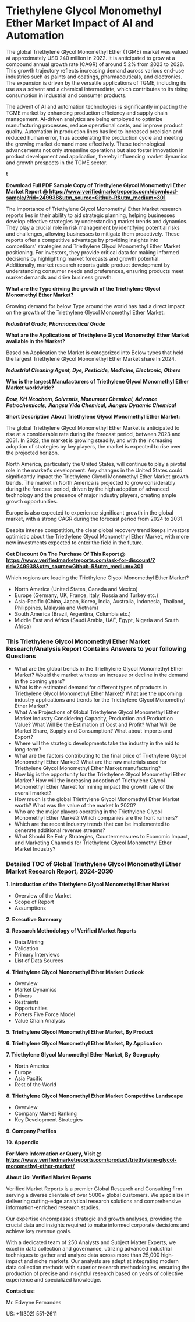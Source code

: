 <meta name="title" content="Global Triethylene Glycol Monomethyl Ether Market Impact of AI and Automation"><meta name="description" content="The global Triethylene Glycol Monomethyl Ether (TGME) market was valued at approximately USD 240 million in 2022. It is anticipated to grow at a compound annual growth"><meta name="title" content="Triethylene Glycol Monomethyl Ether Market Size, Share, Scope, Trends, Growth, Opportunities, Analysis, Forecast"><h1>Triethylene Glycol Monomethyl Ether Market Impact of AI and Automation</h1><p>The global Triethylene Glycol Monomethyl Ether (TGME) market was valued at approximately USD 240 million in 2022. It is anticipated to grow at a compound annual growth rate (CAGR) of around 5.2% from 2023 to 2028. This growth trajectory reflects increasing demand across various end-use industries such as paints and coatings, pharmaceuticals, and electronics. The expansion is driven by the versatile applications of TGME, including its use as a solvent and a chemical intermediate, which contributes to its rising consumption in industrial and consumer products.</p><p>The advent of AI and automation technologies is significantly impacting the TGME market by enhancing production efficiency and supply chain management. AI-driven analytics are being employed to optimize manufacturing processes, reduce operational costs, and improve product quality. Automation in production lines has led to increased precision and reduced human error, thus accelerating the production cycle and meeting the growing market demand more effectively. These technological advancements not only streamline operations but also foster innovation in product development and application, thereby influencing market dynamics and growth prospects in the TGME sector.</p>t</p><p id="" class=""><strong>Download Full PDF Sample Copy of Triethylene Glycol Monomethyl Ether Market Report @ <a href="https://www.verifiedmarketreports.com/download-sample/?rid=249938&utm_source=Github-R&utm_medium=301" target="_blank">https://www.verifiedmarketreports.com/download-sample/?rid=249938&utm_source=Github-R&utm_medium=301</a></strong></p><p>The importance of&nbsp;Triethylene Glycol Monomethyl Ether Market research reports lies in their ability to aid strategic planning, helping businesses develop effective strategies by understanding market trends and dynamics. They play a crucial role in risk management by identifying potential risks and challenges, allowing businesses to mitigate them proactively. These reports offer a competitive advantage by providing insights into competitors' strategies and Triethylene Glycol Monomethyl Ether Market positioning. For investors, they provide critical data for making informed decisions by highlighting market forecasts and growth potential. Additionally, market research reports guide product development by understanding consumer needs and preferences, ensuring products meet market demands and drive business growth.</p><p><strong>What are the&nbsp;Type driving the growth of the Triethylene Glycol Monomethyl Ether Market?</strong></p><p id="" class="">Growing demand for below Type around the world has had a direct impact on the growth of the Triethylene Glycol Monomethyl Ether Market:</p><em><strong>Industrial Grade, Pharmaceutical Grade</strong></em></p><strong>What are the&nbsp;Applications&nbsp;of Triethylene Glycol Monomethyl Ether Market available in the Market?</strong></p><p id="" class="">Based on Application the Market is categorized into Below types that held the largest Triethylene Glycol Monomethyl Ether Market share In 2024.</p><em><strong>Industrial Cleaning Agent, Dye, Pesticide, Medicine, Electronic, Others</strong></em></p><strong>Who is the largest Manufacturers of Triethylene Glycol Monomethyl Ether Market worldwide?</strong></p><p><em><strong>Dow, KH Neochem, Solventis, Monument Chemical, Advance Petrochemicals, Jiangsu Yida Chemical, Jiangsu Dynamic Chemical</strong></em></p><p id="" class=""><strong>Short Description About Triethylene Glycol Monomethyl Ether Market:</strong></p><p>The global Triethylene Glycol Monomethyl Ether Market is anticipated to rise at a considerable rate during the forecast period, between 2023 and 2031. In 2022, the market is growing steadily, and with the increasing adoption of strategies by key players, the market is expected to rise over the projected horizon.</p><p>North America, particularly the United States, will continue to play a pivotal role in the market's development. Any changes in the United States could significantly impact the Triethylene Glycol Monomethyl Ether Market growth trends. The market in North America is projected to grow considerably during the forecast period, driven by the high adoption of advanced technology and the presence of major industry players, creating ample growth opportunities.</p><p>Europe is also expected to experience significant growth in the global market, with a strong CAGR during the forecast period from 2024 to 2031.</p><p>Despite intense competition, the clear global recovery trend keeps investors optimistic about the Triethylene Glycol Monomethyl Ether Market, with more new investments expected to enter the field in the future.</p><p id="" class=""><strong>Get Discount On The Purchase Of This Report @ <a href="https://www.verifiedmarketreports.com/ask-for-discount/?rid=249938&utm_source=Github-R&utm_medium=301" target="_blank">https://www.verifiedmarketreports.com/ask-for-discount/?rid=249938&utm_source=Github-R&utm_medium=301</a></strong></p>Which regions are leading the Triethylene Glycol Monomethyl Ether Market?</p><ul><li>North America (United States, Canada and Mexico)</li><li>Europe (Germany, UK, France, Italy, Russia and Turkey etc.)</li><li>Asia-Pacific (China, Japan, Korea, India, Australia, Indonesia, Thailand, Philippines, Malaysia and Vietnam)</li><li>South America (Brazil, Argentina, Columbia etc.)</li><li>Middle East and Africa (Saudi Arabia, UAE, Egypt, Nigeria and South Africa)</li></ul><h3 id="" class="">This Triethylene Glycol Monomethyl Ether Market Research/Analysis Report Contains Answers to your following Questions</h3><ul><li>What are the global trends in the Triethylene Glycol Monomethyl Ether Market? Would the market witness an increase or decline in the demand in the coming years?</li><li>What is the estimated demand for different types of products in Triethylene Glycol Monomethyl Ether Market? What are the upcoming industry applications and trends for the Triethylene Glycol Monomethyl Ether Market?</li><li>What Are Projections of Global Triethylene Glycol Monomethyl Ether Market Industry Considering Capacity, Production and Production Value? What Will Be the Estimation of Cost and Profit? What Will Be Market Share, Supply and Consumption? What about imports and Export?</li><li>Where will the strategic developments take the industry in the mid to long-term?</li><li>What are the factors contributing to the final price of Triethylene Glycol Monomethyl Ether Market? What are the raw materials used for Triethylene Glycol Monomethyl Ether Market manufacturing?</li><li>How big is the opportunity for the Triethylene Glycol Monomethyl Ether Market? How will the increasing adoption of Triethylene Glycol Monomethyl Ether Market for mining impact the growth rate of the overall market?</li><li>How much is the global Triethylene Glycol Monomethyl Ether Market worth? What was the value of the market In 2020?</li><li>Who are the major players operating in the Triethylene Glycol Monomethyl Ether Market? Which companies are the front runners?</li><li>Which are the recent industry trends that can be implemented to generate additional revenue streams?</li><li>What Should Be Entry Strategies, Countermeasures to Economic Impact, and Marketing Channels for Triethylene Glycol Monomethyl Ether Market Industry?</li></ul><h3 id="" class="">Detailed TOC of Global Triethylene Glycol Monomethyl Ether Market Research Report, 2024-2030</h3><p id="" class=""><strong>1. Introduction of the Triethylene Glycol Monomethyl Ether Market</strong></p><ul><li>Overview of the Market</li><li>Scope of Report</li><li>Assumptions</li></ul><p id="" class=""><strong>2. Executive Summary</strong></p><p id="" class=""><strong>3. Research Methodology of Verified Market Reports</strong></p><ul><li>Data Mining</li><li>Validation</li><li>Primary Interviews</li><li>List of Data Sources</li></ul><p id="" class=""><strong>4. Triethylene Glycol Monomethyl Ether Market Outlook</strong></p><ul><li>Overview</li><li>Market Dynamics</li><li>Drivers</li><li>Restraints</li><li>Opportunities</li><li>Porters Five Force Model</li><li>Value Chain Analysis</li></ul><p id="" class=""><strong>5. Triethylene Glycol Monomethyl Ether Market, By Product</strong></p><p id="" class=""><strong>6. Triethylene Glycol Monomethyl Ether Market, By Application</strong></p><p id="" class=""><strong>7. Triethylene Glycol Monomethyl Ether Market, By Geography</strong></p><ul><li>North America</li><li>Europe</li><li>Asia Pacific</li><li>Rest of the World</li></ul><p id="" class=""><strong>8. Triethylene Glycol Monomethyl Ether Market Competitive Landscape</strong></p><ul><li>Overview</li><li>Company Market Ranking</li><li>Key Development Strategies</li></ul><p id="" class=""><strong>9. Company Profiles</strong></p><p id="" class=""><strong>10. Appendix</strong></p><p id="" class=""><strong>For More Information or Query, Visit @ <a href="https://www.verifiedmarketreports.com/product/triethylene-glycol-monomethyl-ether-market/" target="_blank">https://www.verifiedmarketreports.com/product/triethylene-glycol-monomethyl-ether-market/</a></strong></p><p id="" class=""><strong>About Us: Verified Market Reports</strong></p><p id="" class="">Verified Market Reports is a premier Global Research and Consulting firm serving a diverse clientele of over 5000+ global customers. We specialize in delivering cutting-edge analytical research solutions and comprehensive information-enriched research studies.</p><p id="" class="">Our expertise encompasses strategic and growth analyses, providing the crucial data and insights required to make informed corporate decisions and achieve key revenue goals.</p><p id="" class="">With a dedicated team of 250 Analysts and Subject Matter Experts, we excel in data collection and governance, utilizing advanced industrial techniques to gather and analyze data across more than 25,000 high-impact and niche markets. Our analysts are adept at integrating modern data collection methods with superior research methodologies, ensuring the production of precise and insightful research based on years of collective experience and specialized knowledge.</p><p id="" class=""><strong>Contact us:</strong></p><p id="" class="">Mr. Edwyne Fernandes</p><p id="" class="">US: +1(302) 551-2611</p>